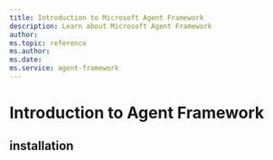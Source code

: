 ```yaml
---
title: Introduction to Microsoft Agent Framework
description: Learn about Microsoft Agent Framework
author: 
ms.topic: reference
ms.author: 
ms.date: 
ms.service: agent-framework
---
```


# Introduction to Agent Framework

## installation
